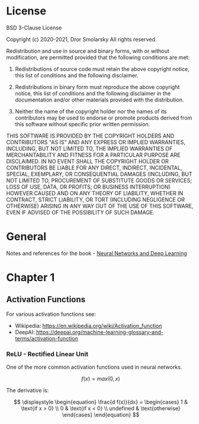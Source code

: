 # License

BSD 3-Clause License

Copyright (c) 2020-2021, Dror Smolarsky
All rights reserved.

Redistribution and use in source and binary forms, with or without
modification, are permitted provided that the following conditions are met:

1. Redistributions of source code must retain the above copyright notice,
   this list of conditions and the following disclaimer.

2. Redistributions in binary form must reproduce the above copyright notice,
   this list of conditions and the following disclaimer in the documentation
   and/or other materials provided with the distribution.

3. Neither the name of the copyright holder nor the names of its
   contributors may be used to endorse or promote products derived from
   this software without specific prior written permission.

THIS SOFTWARE IS PROVIDED BY THE COPYRIGHT HOLDERS AND CONTRIBUTORS "AS IS"
AND ANY EXPRESS OR IMPLIED WARRANTIES, INCLUDING, BUT NOT LIMITED TO, THE
IMPLIED WARRANTIES OF MERCHANTABILITY AND FITNESS FOR A PARTICULAR PURPOSE
ARE DISCLAIMED. IN NO EVENT SHALL THE COPYRIGHT HOLDER OR CONTRIBUTORS BE
LIABLE FOR ANY DIRECT, INDIRECT, INCIDENTAL, SPECIAL, EXEMPLARY, OR
CONSEQUENTIAL DAMAGES (INCLUDING, BUT NOT LIMITED TO, PROCUREMENT OF
SUBSTITUTE GOODS OR SERVICES; LOSS OF USE, DATA, OR PROFITS; OR BUSINESS
INTERRUPTION) HOWEVER CAUSED AND ON ANY THEORY OF LIABILITY, WHETHER IN
CONTRACT, STRICT LIABILITY, OR TORT (INCLUDING NEGLIGENCE OR OTHERWISE)
ARISING IN ANY WAY OUT OF THE USE OF THIS SOFTWARE, EVEN IF ADVISED OF THE
POSSIBILITY OF SUCH DAMAGE.

# General

Notes and references for the book -
[Neural Networks and Deep Learning](http://neuralnetworksanddeeplearning.com/)

# Chapter 1

## Activation Functions

For various activation functions see:

- Wikipedia: https://en.wikipedia.org/wiki/Activation_function
- DeepAI: https://deepai.org/machine-learning-glossary-and-terms/activation-function

### ReLU - Rectified Linear Unit

One of the more common activation functions used in neural networks.

$$
\displaystyle
f(x) = max(0, x)
$$

The derivative is:

$$
\displaystyle
\begin{equation}
   \frac{d f(x)}{dx} = \begin{cases}
      1 & \text{if x > 0} \\
      0 & \text{if x < 0} \\
      undefined & \text{otherwise}
   \end{cases}
\end{equation}
$$
